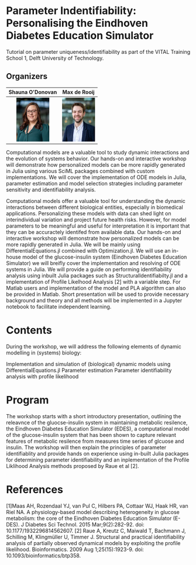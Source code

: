 # Parameter Indentifiability: Personalising the Eindhoven Diabetes Education Simulator
Tutorial on parameter uniqueness/identifiability as part of the VITAL Training School 1, Delft University of Technology. 


## Organizers
Shauna O'Donovan |  Max de Rooij | 
|:---:|:---:|
<img src="figures/O_Donovan_Shauna_BME_PO_VH_1529_UD.jpg.webp" width=90 height=120>  | <img src="figures/de_Rooij_Max_BME_PROM_PO_AS_7631.jpg.webp" width=90 height=120> | 

Computational models are a valuable tool to study dynamic interactions and the evolution of systems behavior. Our hands-on and interactive workshop will demonstrate how personalized models can be more rapidly generated in Julia using various SciML packages combined with custom implementations. We will cover the implementation of ODE models in Julia, parameter estimation and model selection strategies including parameter sensitivity and identifiability analysis.

Computational models offer a valuable tool for understanding the dynamic interactions between different biological entities, especially in biomedical applications. Personalizing these models with data can shed light on interindividual variation and project future health risks. However, for model parameters to be meaningful and useful for interpretation it is important that they can be accuractely identifed from available data. Our hands-on and interactive workshop will demonstrate how personalized models can be more rapidly generated in Julia. We will be mainly using DifferentialEquations.jl combined with Optimization.jl. We will use an in-house model of the glucose-insulin system (Eindhoven Diabetes Education Simulator) we will breifly cover the implementation and resolving of ODE systems in Julia. We will provide a guide on performing identifiability analysis using inbuilt Julia packages such as StructuralIdentifiabilty.jl and a implementation of Profile Likelhood Analysis [2] with a variable step. For Matlab users and implementation of the model and PLA algorithm can also be provided in Matlab. Short presentation will be used to provide necessary background and theory and all methods will be implemented in a Jupyter notebook to facilitate independent learning.

# Contents
During the workshop, we will address the following elements of dynamic modelling in (systems) biology:

Implementation and simulation of (biological) dynamic models using DifferentialEquations.jl
Parameter estimation
Parameter identifiability analysis with profile likelihood

# Program
The workshop starts with a short introductory presentation, outlining the releavnce of the gluocse-insulin system in maintaining metabolic resilence, the Eindhoven Diabetes Education Simulator (EDES), a computational model of the glucose-insulin system that has been shown to capture relevant features of metabolic resilence from measures time series of glcuose and insulin. The workshop will then explain the principles of parameter identifiablity and provide hands on experience using in-built Julia packages for determining parameter identifiability and an inplementation of the Profile Liklihood Analysis methods proposed by Raue et al [2].
# References 
[1]Maas AH, Rozendaal YJ, van Pul C, Hilbers PA, Cottaar WJ, Haak HR, van Riel NA. A physiology-based model describing heterogeneity in glucose metabolism: the core of the Eindhoven Diabetes Education Simulator (E-DES). J Diabetes Sci Technol. 2015 Mar;9(2):282-92. doi: 10.1177/1932296814562607. 
[2] Raue A, Kreutz C, Maiwald T, Bachmann J, Schilling M, Klingmüller U, Timmer J. Structural and practical identifiability analysis of partially observed dynamical models by exploiting the profile likelihood. Bioinformatics. 2009 Aug 1;25(15):1923-9. doi: 10.1093/bioinformatics/btp358. 
